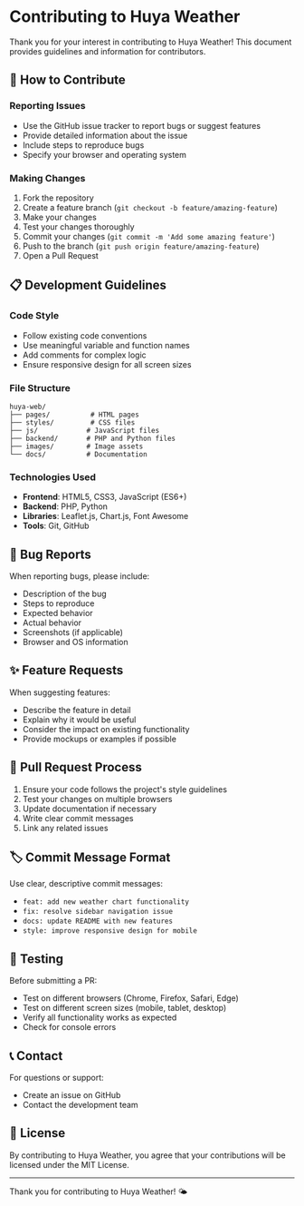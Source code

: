 # Contributing to Huya Weather

Thank you for your interest in contributing to Huya Weather! This document provides guidelines and information for contributors.

## 🤝 How to Contribute

### Reporting Issues
- Use the GitHub issue tracker to report bugs or suggest features
- Provide detailed information about the issue
- Include steps to reproduce bugs
- Specify your browser and operating system

### Making Changes
1. Fork the repository
2. Create a feature branch (`git checkout -b feature/amazing-feature`)
3. Make your changes
4. Test your changes thoroughly
5. Commit your changes (`git commit -m 'Add some amazing feature'`)
6. Push to the branch (`git push origin feature/amazing-feature`)
7. Open a Pull Request

## 📋 Development Guidelines

### Code Style
- Follow existing code conventions
- Use meaningful variable and function names
- Add comments for complex logic
- Ensure responsive design for all screen sizes

### File Structure
```
huya-web/
├── pages/          # HTML pages
├── styles/         # CSS files
├── js/            # JavaScript files
├── backend/       # PHP and Python files
├── images/        # Image assets
└── docs/          # Documentation
```

### Technologies Used
- **Frontend**: HTML5, CSS3, JavaScript (ES6+)
- **Backend**: PHP, Python
- **Libraries**: Leaflet.js, Chart.js, Font Awesome
- **Tools**: Git, GitHub

## 🐛 Bug Reports

When reporting bugs, please include:
- Description of the bug
- Steps to reproduce
- Expected behavior
- Actual behavior
- Screenshots (if applicable)
- Browser and OS information

## ✨ Feature Requests

When suggesting features:
- Describe the feature in detail
- Explain why it would be useful
- Consider the impact on existing functionality
- Provide mockups or examples if possible

## 📝 Pull Request Process

1. Ensure your code follows the project's style guidelines
2. Test your changes on multiple browsers
3. Update documentation if necessary
4. Write clear commit messages
5. Link any related issues

## 🏷️ Commit Message Format

Use clear, descriptive commit messages:
- `feat: add new weather chart functionality`
- `fix: resolve sidebar navigation issue`
- `docs: update README with new features`
- `style: improve responsive design for mobile`

## 🧪 Testing

Before submitting a PR:
- Test on different browsers (Chrome, Firefox, Safari, Edge)
- Test on different screen sizes (mobile, tablet, desktop)
- Verify all functionality works as expected
- Check for console errors

## 📞 Contact

For questions or support:
- Create an issue on GitHub
- Contact the development team

## 📄 License

By contributing to Huya Weather, you agree that your contributions will be licensed under the MIT License.

---

Thank you for contributing to Huya Weather! 🌤️
